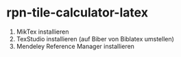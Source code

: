 # rpn-tile-calculator-latex

1. MikTex installieren
2. TexStudio installieren (auf Biber von Biblatex umstellen)
3. Mendeley Reference Manager installieren
